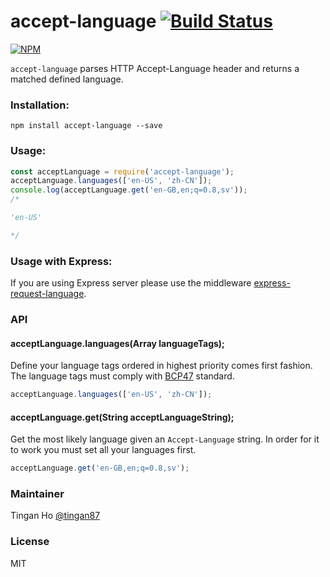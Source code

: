 accept-language [![Build Status](https://travis-ci.org/tinganho/node-accept-language.png)](https://travis-ci.org/tinganho/node-accept-language)
========================

[![NPM](https://nodei.co/npm/accept-language.png?downloads=true&stars=true)](https://nodei.co/npm/accept-language/)

`accept-language` parses HTTP Accept-Language header and returns a matched defined language.

### Installation:

```
npm install accept-language --save
```

### Usage:

```javascript
const acceptLanguage = require('accept-language');
acceptLanguage.languages(['en-US', 'zh-CN']);
console.log(acceptLanguage.get('en-GB,en;q=0.8,sv'));
/*

'en-US'

*/
```

### Usage with Express:
If you are using Express server please use the middleware [express-request-language](https://www.npmjs.com/package/express-request-language).

### API
#### acceptLanguage.languages(Array languageTags);
Define your language tags ordered in highest priority comes first fashion. The language tags must comply with [BCP47][] standard.

```javascript
acceptLanguage.languages(['en-US', 'zh-CN']);
```

#### acceptLanguage.get(String acceptLanguageString);
Get the most likely language given an `Accept-Language` string. In order for it to work you must set all your languages first.
```javascript
acceptLanguage.get('en-GB,en;q=0.8,sv');
```

### Maintainer

Tingan Ho [@tingan87][]

### License
MIT

[L10ns]: http://l10ns.org
[BCP47]: https://tools.ietf.org/html/bcp47
[@tingan87]: https://twitter.com/tingan87
